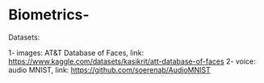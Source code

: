 # Biometrics-

Datasets:

1- images: AT&T Database of Faces, link: https://www.kaggle.com/datasets/kasikrit/att-database-of-faces
2- voice: audio MNIST, link: https://github.com/soerenab/AudioMNIST

